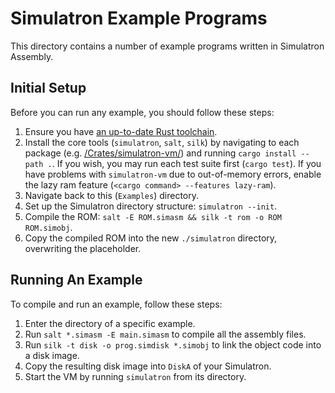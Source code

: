 # Simulatron Example Programs
This directory contains a number of example programs written in Simulatron Assembly.

## Initial Setup
Before you can run any example, you should follow these steps:

1. Ensure you have [an up-to-date Rust toolchain](https://www.rust-lang.org/learn/get-started).
2. Install the core tools (`simulatron`, `salt`, `silk`) by navigating to each package (e.g. [/Crates/simulatron-vm/](../Crates/simulatron-vm)) and running `cargo install --path .`. If you wish, you may run each test suite first (`cargo test`). If you have problems with `simulatron-vm` due to out-of-memory errors, enable the lazy ram feature (`<cargo command> --features lazy-ram`).
3. Navigate back to this (`Examples`) directory.
4. Set up the Simulatron directory structure: `simulatron --init`.
5. Compile the ROM: `salt -E ROM.simasm && silk -t rom -o ROM ROM.simobj`.
6. Copy the compiled ROM into the new `./simulatron` directory, overwriting the placeholder.

## Running An Example
To compile and run an example, follow these steps:

1. Enter the directory of a specific example.
2. Run `salt *.simasm -E main.simasm` to compile all the assembly files.
3. Run `silk -t disk -o prog.simdisk *.simobj` to link the object code into a disk image.
4. Copy the resulting disk image into `DiskA` of your Simulatron.
5. Start the VM by running `simulatron` from its directory.
